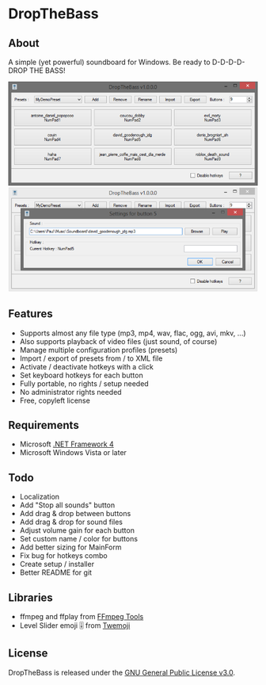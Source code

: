# DropTheBass

## About
A simple (yet powerful) soundboard for Windows. Be ready to D-D-D-D-DROP THE BASS!

![](DropTheBass/resources/pictures/demo_1.png)
![](DropTheBass/resources/pictures/demo_2.png)

## Features

- Supports almost any file type (mp3, mp4, wav, flac, ogg, avi, mkv, ...)
- Also supports playback of video files (just sound, of course)
- Manage multiple configuration profiles (presets)
- Import / export of presets from / to XML file
- Activate / deactivate hotkeys with a click
- Set keyboard hotkeys for each button
- Fully portable, no rights / setup needed
- No administrator rights needed
- Free, copyleft license

## Requirements
- Microsoft [.NET Framework 4](https://www.microsoft.com/en-US/download/details.aspx?id=17851)
- Microsoft Windows Vista or later

## Todo
- Localization
- Add "Stop all sounds" button
- Add drag & drop between buttons
- Add drag & drop for sound files
- Adjust volume gain for each button
- Set custom name / color for buttons
- Add better sizing for MainForm
- Fix bug for hotkeys combo
- Create setup / installer
- Better README for git

## Libraries
- ffmpeg and ffplay from [FFmpeg Tools](https://www.ffmpeg.org/)
- Level Slider emoji :level_slider: from [Twemoji](https://github.com/twitter/twemoji)

## License
DropTheBass is released under the [GNU General Public License v3.0](https://www.gnu.org/licenses/gpl-3.0.fr.html).
